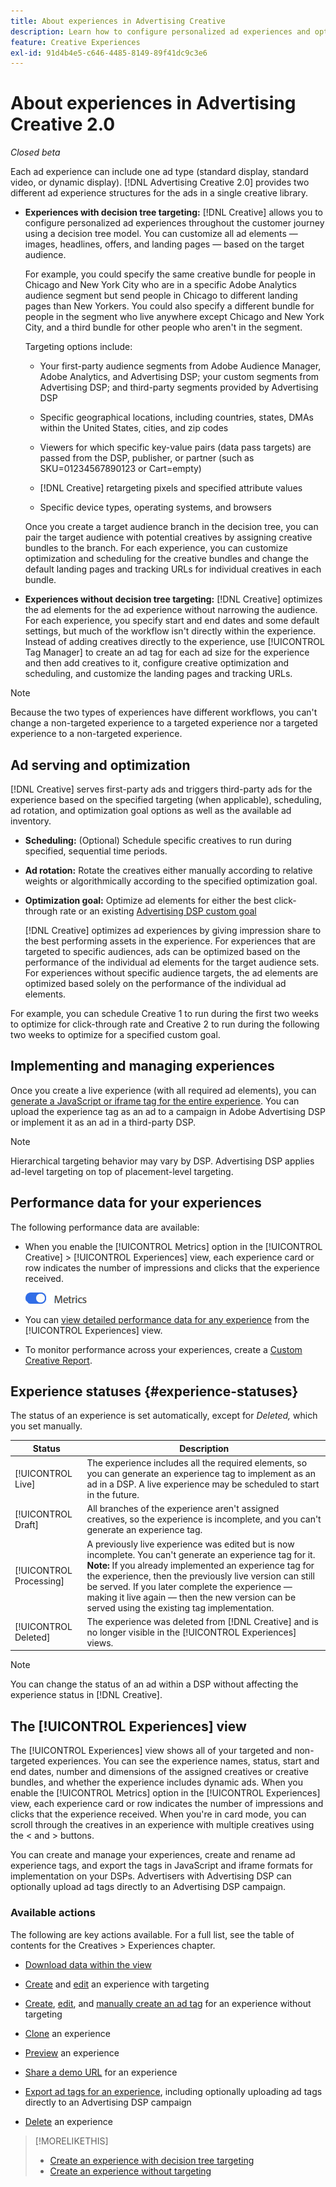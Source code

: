 ```yaml
---
title: About experiences in Advertising Creative
description: Learn how to configure personalized ad experiences and optimize ad elements based on performance.
feature: Creative Experiences
exl-id: 91d4b4e5-c646-4485-8149-89f41dc9c3e6
---
```

# About experiences in Advertising Creative 2.0

*Closed beta*

Each ad experience can include one ad type (standard display, standard video, or dynamic display). [!DNL Advertising Creative 2.0] provides two different ad experience structures for the ads in a single creative library.

* **Experiences with decision tree targeting:** [!DNL Creative] allows you to configure personalized ad experiences throughout the customer journey using a decision tree model. You can customize all ad elements &mdash; images, headlines, offers, and landing pages &mdash; based on the target audience.

  For example, you could specify the same creative bundle for people in Chicago and New York City who are in a specific Adobe Analytics audience segment but send people in Chicago to different landing pages than New Yorkers. You could also specify a different bundle for people in the segment who live anywhere except Chicago and New York City, and a third bundle for other people who aren't in the segment.

  Targeting options include:

    * Your first-party audience segments from Adobe Audience Manager, Adobe Analytics, and Advertising DSP; your custom segments from Advertising DSP; and third-party segments provided by Advertising DSP
    
    * Specific geographical locations, including countries, states, DMAs within the United States, cities, and zip codes
    
    * Viewers for which specific key-value pairs (data pass targets) are passed from the DSP, publisher, or partner (such as SKU=01234567890123 or Cart=empty)
    
    * [!DNL Creative] retargeting pixels and specified attribute values
    
    * Specific device types, operating systems, and browsers

  Once you create a target audience branch in the decision tree, you can pair the target audience with potential creatives by assigning creative bundles to the branch. For each experience, you can customize optimization and scheduling for the creative bundles and change the default landing pages and tracking URLs<!-- later: and any flexible attributes --> for individual creatives in each bundle.

* **Experiences without decision tree targeting:** [!DNL Creative] optimizes the ad elements for the ad experience without narrowing the audience. For each experience, you specify start and end dates and some default settings, but much of the workflow isn't directly within the experience. Instead of adding creatives directly to the experience, use [!UICONTROL Tag Manager] to create an ad tag for each ad size for the experience and then add creatives to it, configure creative optimization and scheduling, and customize the landing pages and tracking URLs<!-- later: and any flexible attributes -->.

>[!NOTE]
>
> Because the two types of experiences have different workflows, you can't change a non-targeted experience to a targeted experience nor a targeted experience to a non-targeted experience.

## Ad serving and optimization

<!-- MORE -->
<!-- When multiple ad variants qualify for an impression -->

[!DNL Creative] serves first-party ads and triggers third-party ads for the experience based on the specified targeting (when applicable), scheduling, ad rotation, and optimization goal options as well as the available ad inventory.

* **Scheduling:** (Optional) Schedule specific creatives to run during specified, sequential time periods.

* **Ad rotation:** Rotate the creatives either manually according to relative weights or algorithmically according to the specified optimization goal.

* **Optimization goal:** Optimize ad elements for either the best click-through rate or an existing [Advertising DSP custom goal](/help/dsp/optimization/custom-goal.md)

  [!DNL Creative] optimizes ad experiences by giving impression share to the best performing assets in the experience. For experiences that are targeted to specific audiences, ads can be optimized based on the performance of the individual ad elements for the target audience sets. For experiences without specific audience targets, the ad elements are optimized based solely on the performance of the individual ad elements.

 For example, you can schedule Creative 1 to run during the first two weeks to optimize for click-through rate and Creative 2 to run during the following two weeks to optimize for a specified custom goal.

## Implementing and managing experiences

Once you create a live experience (with all required ad elements), you can [generate a JavaScript or iframe tag for the entire experience](experience-tag-export.md). You can upload the experience tag as an ad to a campaign in Adobe Advertising DSP or implement it as an ad in a third-party DSP.

>[!NOTE]
>
>Hierarchical targeting behavior may vary by DSP. Advertising DSP applies ad-level targeting on top of placement-level targeting.

## Performance data for your experiences

The following performance data are available:

* When you enable the [!UICONTROL Metrics] option in the [!UICONTROL Creative] > [!UICONTROL Experiences] view, each experience card or row indicates the number of impressions and clicks that the experience received.

  ![Metrics option](/help/creative/assets/metrics-option.png "Metrics option")

* You can [view detailed performance data for any experience](experience-performance-details.md) from the [!UICONTROL Experiences] view.

* To monitor performance across your experiences, create a [Custom Creative Report](/help/creative/report-custom-creative.md).

## Experience statuses {#experience-statuses}

The status of an experience is set automatically, except for *Deleted,* which you set manually.

| Status | Description |
| ------ | ----------- |
| [!UICONTROL Live] | The experience includes all the required elements, so you can generate an experience tag to implement as an ad in a DSP. A live experience may be scheduled to start in the future. |
| [!UICONTROL Draft] | All branches of the experience aren't assigned creatives, so the experience is incomplete, and you can't generate an experience tag. |
| [!UICONTROL Processing] | A previously live experience was edited but is now incomplete. You can't generate an experience tag for it. **Note:** If you already implemented an experience tag for the experience, then the previously live version can still be served. If you later complete the experience &mdash; making it live again &mdash; then the new version can be served using the existing tag implementation. |
| [!UICONTROL Deleted] | The experience was deleted from [!DNL Creative] and is no longer visible in the [!UICONTROL Experiences] views. | 

>[!NOTE]
>
>You can change the status of an ad within a DSP without affecting the experience status in [!DNL Creative].

## The [!UICONTROL Experiences] view

The [!UICONTROL Experiences] view shows all of your targeted and non-targeted experiences. You can see the experience names, status, start and end dates, number and dimensions of the assigned creatives or creative bundles, and whether the experience includes dynamic ads. When you enable the [!UICONTROL Metrics] option in the [!UICONTROL Experiences] view, each experience card or row indicates the number of impressions and clicks that the experience received. When you're in card mode, you can scroll through the creatives in an experience with multiple creatives using the < and > buttons.

You can create and manage your experiences, create and rename ad experience tags, and export the tags in JavaScript and iframe formats for implementation on your DSPs. Advertisers with Advertising DSP can optionally upload ad tags directly to an Advertising DSP campaign.

### Available actions

The following are key actions available. For a full list, see the table of contents for the Creatives > Experiences chapter.

* [Download data within the view](experience-download-view.md)

* [Create](/help/creative/experiences/experience-create-targeting.md) and [edit](/help/creative/experiences/experience-edit-targeting.md) an experience with targeting

* [Create](/help/creative/experiences/experience-create-no-targeting.md), [edit](/help/creative/experiences/experience-edit-no-targeting.md), and [manually create an ad tag](/help/creative/experiences/experience-tag-create-manually.md) for an experience without targeting

* [Clone](experience-clone.md) an experience

* [Preview](experience-preview.md) an experience

* [Share a demo URL](experience-share-demo-url.md) for an experience

* [Export ad tags for an experience](experience-tag-export.md), including optionally uploading ad tags directly to an Advertising DSP campaign

* [Delete](experience-delete.md) an experience

>[!MORELIKETHIS]
>
>* [Create an experience with decision tree targeting](experience-create-targeting.md)
>* [Create an experience without targeting](experience-create-no-targeting.md)
